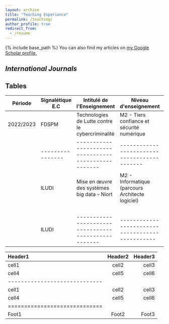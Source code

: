 ```yaml
---
layout: archive
title: "Teaching Experience"
permalink: /teaching/
author_profile: true
redirect_from:
  - /resume
---
```


{% include base_path %}
You can also find my articles on <u><a href="https://scholar.google.com/citations?user=gO_Q48IAAAAJ&hl=fr">my Google Scholar profile</a>.</u>

## <i> **International Journals** </i>

## Tables

| Période    | Signalétique E.C | Intitulé de l'Enseignement                          |  Niveau d'enseignement                            |  Type d'Enseignement   |   Durée   |
| --------   | ---------------- | --------------------------                          |  ---------------------                            |  --------------------- |  -------  |
| 2022/2023  | FDSPM            | Technologies de Lutte contre le cybercriminalité    |  M2 - Tiers confiance et sécurité numérique       |  TD                    |  4.5      |
|            | ---------------- | --------------------------------------------------- |  -------------------------------------------      |  ------------------    |  -------  |
|            | ILUDI            | Mise en œuvre des systèmes big data – Niort         |  M2 - Informatique (parcours Architecte logiciel) |  CM                    |  1.5      |
|            |                  |                                                     |                                                   |  TP                    |   3       |
|            | ILUDI            | --------------------------------------------------- |  -----------------------------------------------  |  ------------------    |  -------  |

| Header1 | Header2 | Header3 |
|:--------|:-------:|--------:|
| cell1   | cell2   | cell3   |
| cell4   | cell5   | cell6   |
|-----------------------------|
| cell1   | cell2   | cell3   |
| cell4   | cell5   | cell6   |
|=============================|
| Foot1   | Foot2   | Foot3   |



